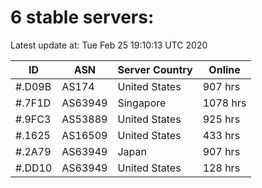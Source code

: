 # 6 stable servers:

Latest update at: Tue Feb 25 19:10:13 UTC 2020

| ID | ASN | Server Country | Online |
| -- | --- | -------------- | ------ |
| #.D09B | AS174 | United States | 907 hrs |
| #.7F1D | AS63949 | Singapore | 1078 hrs |
| #.9FC3 | AS53889 | United States | 925 hrs |
| #.1625 | AS16509 | United States | 433 hrs |
| #.2A79 | AS63949 | Japan | 907 hrs |
| #.DD10 | AS63949 | United States | 128 hrs |

